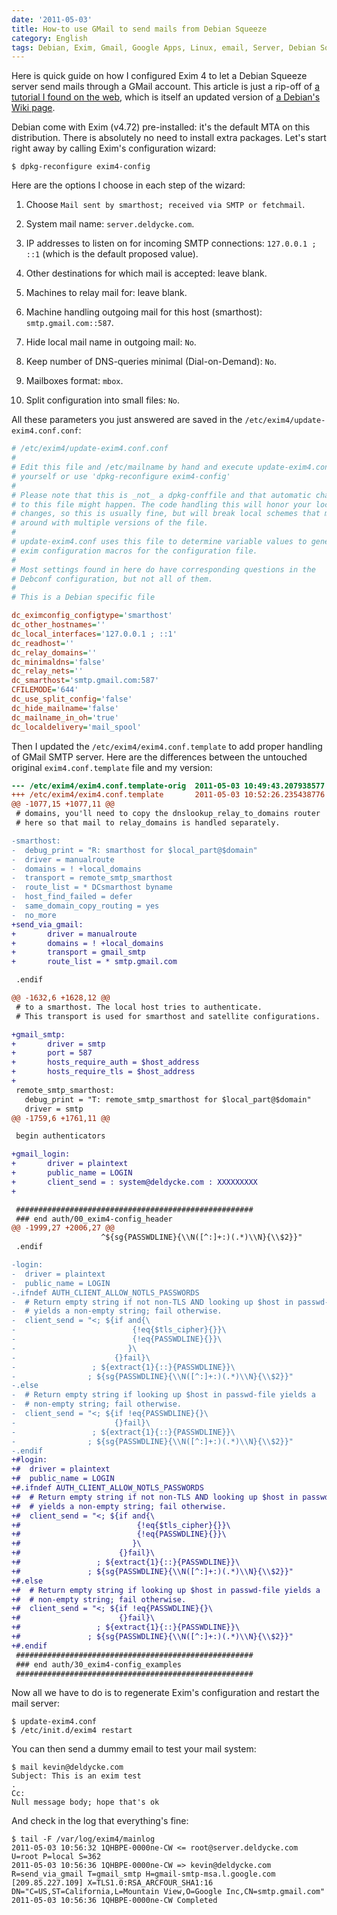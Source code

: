 ```yaml
---
date: '2011-05-03'
title: How-to use GMail to send mails from Debian Squeeze
category: English
tags: Debian, Exim, Gmail, Google Apps, Linux, email, Server, Debian Squeeze, RSA
---
```


Here is quick guide on how I configured Exim 4 to let a Debian Squeeze server send mails through a GMail account. This article is just a rip-off of [a tutorial I found on the web](https://www.manu-j.com/blog/wordpress-exim4-ubuntu-gmail-smtp/75/), which is itself an updated version of [a Debian's Wiki page](https://wiki.debian.org/GmailAndExim4).

Debian come with Exim (v4.72) pre-installed: it's the default MTA on this distribution. There is absolutely no need to install extra packages. Let's start right away by calling Exim's configuration wizard:

```shell-session
$ dpkg-reconfigure exim4-config
```

Here are the options I choose in each step of the wizard:

1. Choose `Mail sent by smarthost; received via SMTP or fetchmail`.

1. System mail name: `server.deldycke.com`.

1. IP addresses to listen on for incoming SMTP connections: `127.0.0.1 ; ::1` (which is the default proposed value).

1. Other destinations for which mail is accepted: leave blank.

1. Machines to relay mail for: leave blank.

1. Machine handling outgoing mail for this host (smarthost): `smtp.gmail.com::587`.

1. Hide local mail name in outgoing mail: `No`.

1. Keep number of DNS-queries minimal (Dial-on-Demand): `No`.

1. Mailboxes format: `mbox`.

1. Split configuration into small files: `No`.

All these parameters you just answered are saved in the `/etc/exim4/update-exim4.conf.conf`:

```ini
# /etc/exim4/update-exim4.conf.conf
#
# Edit this file and /etc/mailname by hand and execute update-exim4.conf
# yourself or use 'dpkg-reconfigure exim4-config'
#
# Please note that this is _not_ a dpkg-conffile and that automatic changes
# to this file might happen. The code handling this will honor your local
# changes, so this is usually fine, but will break local schemes that mess
# around with multiple versions of the file.
#
# update-exim4.conf uses this file to determine variable values to generate
# exim configuration macros for the configuration file.
#
# Most settings found in here do have corresponding questions in the
# Debconf configuration, but not all of them.
#
# This is a Debian specific file

dc_eximconfig_configtype='smarthost'
dc_other_hostnames=''
dc_local_interfaces='127.0.0.1 ; ::1'
dc_readhost=''
dc_relay_domains=''
dc_minimaldns='false'
dc_relay_nets=''
dc_smarthost='smtp.gmail.com:587'
CFILEMODE='644'
dc_use_split_config='false'
dc_hide_mailname='false'
dc_mailname_in_oh='true'
dc_localdelivery='mail_spool'
```

Then I updated the `/etc/exim4/exim4.conf.template` to add proper handling of GMail SMTP server. Here are the differences between the untouched original `exim4.conf.template` file and my version:

```diff
--- /etc/exim4/exim4.conf.template-orig  2011-05-03 10:49:43.207938577 +0200
+++ /etc/exim4/exim4.conf.template       2011-05-03 10:52:26.235438776 +0200
@@ -1077,15 +1077,11 @@
 # domains, you'll need to copy the dnslookup_relay_to_domains router
 # here so that mail to relay_domains is handled separately.

-smarthost:
-  debug_print = "R: smarthost for $local_part@$domain"
-  driver = manualroute
-  domains = ! +local_domains
-  transport = remote_smtp_smarthost
-  route_list = * DCsmarthost byname
-  host_find_failed = defer
-  same_domain_copy_routing = yes
-  no_more
+send_via_gmail:
+       driver = manualroute
+       domains = ! +local_domains
+       transport = gmail_smtp
+       route_list = * smtp.gmail.com

 .endif

@@ -1632,6 +1628,12 @@
 # to a smarthost. The local host tries to authenticate.
 # This transport is used for smarthost and satellite configurations.

+gmail_smtp:
+       driver = smtp
+       port = 587
+       hosts_require_auth = $host_address
+       hosts_require_tls = $host_address
+
 remote_smtp_smarthost:
   debug_print = "T: remote_smtp_smarthost for $local_part@$domain"
   driver = smtp
@@ -1759,6 +1761,11 @@

 begin authenticators

+gmail_login:
+       driver = plaintext
+       public_name = LOGIN
+       client_send = : system@deldycke.com : XXXXXXXXX
+

 #####################################################
 ### end auth/00_exim4-config_header
@@ -1999,27 +2006,27 @@
                    ^${sg{PASSWDLINE}{\\N([^:]+:)(.*)\\N}{\\$2}}"
 .endif

-login:
-  driver = plaintext
-  public_name = LOGIN
-.ifndef AUTH_CLIENT_ALLOW_NOTLS_PASSWORDS
-  # Return empty string if not non-TLS AND looking up $host in passwd-file
-  # yields a non-empty string; fail otherwise.
-  client_send = "<; ${if and{\
-                          {!eq{$tls_cipher}{}}\
-                          {!eq{PASSWDLINE}{}}\
-                         }\
-                      {}fail}\
-                 ; ${extract{1}{::}{PASSWDLINE}}\
-                ; ${sg{PASSWDLINE}{\\N([^:]+:)(.*)\\N}{\\$2}}"
-.else
-  # Return empty string if looking up $host in passwd-file yields a
-  # non-empty string; fail otherwise.
-  client_send = "<; ${if !eq{PASSWDLINE}{}\
-                      {}fail}\
-                 ; ${extract{1}{::}{PASSWDLINE}}\
-                ; ${sg{PASSWDLINE}{\\N([^:]+:)(.*)\\N}{\\$2}}"
-.endif
+#login:
+#  driver = plaintext
+#  public_name = LOGIN
+#.ifndef AUTH_CLIENT_ALLOW_NOTLS_PASSWORDS
+#  # Return empty string if not non-TLS AND looking up $host in passwd-file
+#  # yields a non-empty string; fail otherwise.
+#  client_send = "<; ${if and{\
+#                          {!eq{$tls_cipher}{}}\
+#                          {!eq{PASSWDLINE}{}}\
+#                         }\
+#                      {}fail}\
+#                 ; ${extract{1}{::}{PASSWDLINE}}\
+#               ; ${sg{PASSWDLINE}{\\N([^:]+:)(.*)\\N}{\\$2}}"
+#.else
+#  # Return empty string if looking up $host in passwd-file yields a
+#  # non-empty string; fail otherwise.
+#  client_send = "<; ${if !eq{PASSWDLINE}{}\
+#                      {}fail}\
+#                 ; ${extract{1}{::}{PASSWDLINE}}\
+#               ; ${sg{PASSWDLINE}{\\N([^:]+:)(.*)\\N}{\\$2}}"
+#.endif
 #####################################################
 ### end auth/30_exim4-config_examples
 #####################################################
```

Now all we have to do is to regenerate Exim's configuration and restart the mail server:

```shell-session
$ update-exim4.conf
$ /etc/init.d/exim4 restart
```

You can then send a dummy email to test your mail system:

```shell-session
$ mail kevin@deldycke.com
Subject: This is an exim test
.
Cc:
Null message body; hope that's ok
```

And check in the log that everything's fine:

```shell-session
$ tail -F /var/log/exim4/mainlog
2011-05-03 10:56:32 1QHBPE-0000ne-CW <= root@server.deldycke.com U=root P=local S=362
2011-05-03 10:56:36 1QHBPE-0000ne-CW => kevin@deldycke.com R=send_via_gmail T=gmail_smtp H=gmail-smtp-msa.l.google.com [209.85.227.109] X=TLS1.0:RSA_ARCFOUR_SHA1:16 DN="C=US,ST=California,L=Mountain View,O=Google Inc,CN=smtp.gmail.com"
2011-05-03 10:56:36 1QHBPE-0000ne-CW Completed
```
